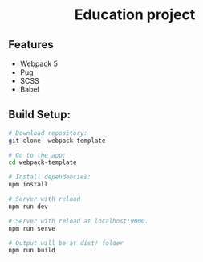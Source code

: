 <div align="center">
  <h1>Education project</h1>
</div>

## Features
- Webpack 5
- Pug
- SCSS
- Babel

## Build Setup:

```bash
# Download repository:
git clone  webpack-template

# Go to the app:
cd webpack-template

# Install dependencies:
npm install

# Server with reload
npm run dev

# Server with reload at localhost:9000.
npm run serve

# Output will be at dist/ folder
npm run build
```





